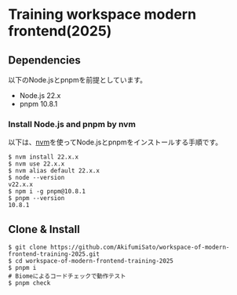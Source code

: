 # Training workspace modern frontend(2025)

## Dependencies

以下のNode.jsとpnpmを前提としています。

- Node.js 22.x
- pnpm 10.8.1

### Install Node.js and pnpm by nvm

以下は、[nvm](https://github.com/nvm-sh/nvm?tab=readme-ov-file#installing-and-updating)を使ってNode.jsとpnpmをインストールする手順です。

```shell-session
$ nvm install 22.x.x
$ nvm use 22.x.x
$ nvm alias default 22.x.x
$ node --version
v22.x.x
$ npm i -g pnpm@10.8.1
$ pnpm --version
10.8.1
```

## Clone & Install

```shell-session
$ git clone https://github.com/AkifumiSato/workspace-of-modern-frontend-training-2025.git
$ cd workspace-of-modern-frontend-training-2025
$ pnpm i
# Biomeによるコードチェックで動作テスト
$ pnpm check
```
